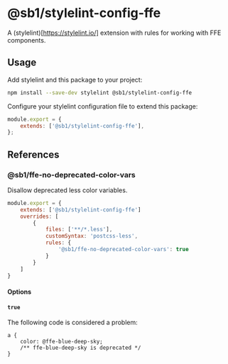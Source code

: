 # @sb1/stylelint-config-ffe

A (stylelint)[https://stylelint.io/] extension with rules for working with FFE components.

## Usage

Add stylelint and this package to your project:

```bash
npm install --save-dev stylelint @sb1/stylelint-config-ffe
```

Configure your stylelint configuration file to extend this package:

```javascript
module.export = {
    extends: ['@sb1/stylelint-config-ffe'],
};
```

## References

### @sb1/ffe-no-deprecated-color-vars

Disallow deprecated less color variables.

```javascript
module.export = {
    extends: ['@sb1/stylelint-config-ffe']
    overrides: [
        {
            files: ['**/*.less'],
            customSyntax: 'postcss-less',
            rules: {
                '@sb1/ffe-no-deprecated-color-vars': true
            }
        }
    ]
}
```

#### Options

#### `true`

The following code is considered a problem:

```less
a {
    color: @ffe-blue-deep-sky;
    /** ffe-blue-deep-sky is deprecated */
}
```
